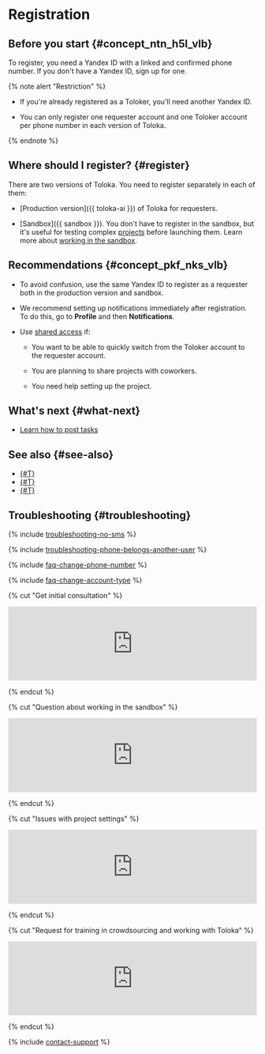 # Registration

## Before you start {#concept_ntn_h5l_vlb}

To register, you need a Yandex ID with a linked and confirmed phone number. If you don't have a Yandex ID, sign up for one.

{% note alert "Restriction" %}

- If you're already registered as a Toloker, you'll need another Yandex ID.

- You can only register one requester account and one Toloker account per phone number in each version of Toloka.

{% endnote %}

## Where should I register? {#register}

There are two versions of Toloka. You need to register separately in each of them:

- [Production version]({{ toloka-ai }}) of Toloka for requesters.

- [Sandbox]({{ sandbox }}). You don't have to register in the sandbox, but it's useful for testing complex [projects](../../glossary.md#project) before launching them. Learn more about [working in the sandbox](sandbox.md).

## Recommendations {#concept_pkf_nks_vlb}

- To avoid confusion, use the same Yandex ID to register as a requester both in the production version and sandbox.

- We recommend setting up notifications immediately after registration. To do this, go to **Profile** and then **Notifications**.

- Use [shared access](multiple-access.md) if:

    - You want to be able to quickly switch from the Toloker account to the requester account.

    - You are planning to share projects with coworkers.

    - You need help setting up the project.

## What's next {#what-next}

- [Learn how to post tasks](first-project.md)

## See also {#see-also}

- [{#T}](overview.md)
- [{#T}](multiple-access.md)
- [{#T}](sandbox.md)

## Troubleshooting {#troubleshooting}

{% include [troubleshooting-no-sms](../_includes/troubleshooting/register-and-start/no-sms.md) %}

{% include [troubleshooting-phone-belongs-another-user](../_includes/troubleshooting/register-and-start/phone-belongs-another-user.md) %}

{% include [faq-change-phone-number](../_includes/faq/register-and-start/change-phone-number.md) %}

{% include [faq-change-account-type](../_includes/faq/register-and-start/change-account-type.md) %}

{% cut "Get initial consultation" %}

<iframe width="100%" frameborder="0" src="https://forms.yandex.com/surveys/8745/?lang=en&iframe=1&service=toloka-ai"></iframe>

{% endcut %}

{% cut "Question about working in the sandbox" %}

<iframe width="100%" frameborder="0" src="https://forms.yandex.com/surveys/10015613/?lang=en&iframe=1&service=toloka-ai"></iframe>

{% endcut %}

{% cut "Issues with project settings" %}

<iframe width="100%" frameborder="0" src="https://forms.yandex.com/surveys/8744/?lang=en&iframe=1&service=toloka-ai"></iframe>

{% endcut %}

{% cut "Request for training in crowdsourcing and working with Toloka" %}

<iframe width="100%" frameborder="0" src="https://forms.yandex.com/surveys/10013858/?lang=en&iframe=1&service=toloka-ai"></iframe>

{% endcut %}

{% include [contact-support](../_includes/contact-support.md) %}